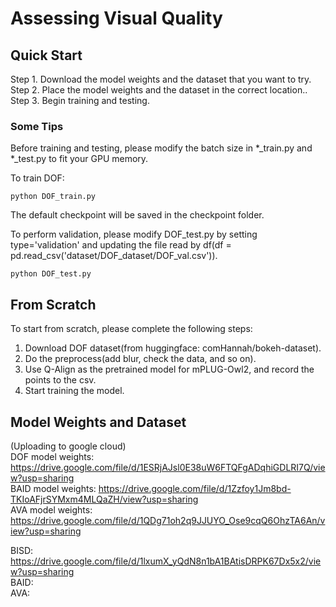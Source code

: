 # Assessing Visual Quality

## Quick Start
Step 1. Download the model weights and the dataset that you want to try.  
Step 2. Place the model weights and the dataset in the correct location..  
Step 3. Begin training and testing.  

### Some Tips
Before training and testing, please modify the batch size in *_train.py and *_test.py to fit your GPU memory.  

To train DOF:
```
python DOF_train.py
```

The default checkpoint will be saved in the checkpoint folder.

To perform validation, please modify DOF_test.py by setting type='validation' and updating the file read by df(df = pd.read_csv('dataset/DOF_dataset/DOF_val.csv')).  

```
python DOF_test.py
```

## From Scratch
To start from scratch, please complete the following steps:

1. Download DOF dataset(from huggingface: comHannah/bokeh-dataset).  
2. Do the preprocess(add blur, check the data, and so on).  
3. Use Q-Align as the pretrained model for mPLUG-Owl2, and record the points to the csv.  
4. Start training the model.  

## Model Weights and Dataset
(Uploading to google cloud)  
DOF model weights: https://drive.google.com/file/d/1ESRjAJsl0E38uW6FTQFgADqhiGDLRI7Q/view?usp=sharing  
BAID model weights: https://drive.google.com/file/d/1Zzfoy1Jm8bd-TKIoAFjrSYMxm4MLQaZH/view?usp=sharing  
AVA model weights: https://drive.google.com/file/d/1QDg71oh2q9JJUYO_Ose9cqQ6OhzTA6An/view?usp=sharing  

BISD: https://drive.google.com/file/d/1lxumX_yQdN8n1bA1BAtisDRPK67Dx5x2/view?usp=sharing  
BAID:  
AVA:  